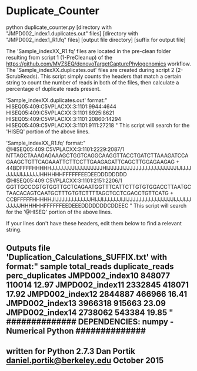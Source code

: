 # Duplicate_Counter

python duplicate_counter.py [directory with "JMPD002_index1.duplicates.out" files] [directory with "JMPD002_index1_R1.fq" files] [output file directory] [suffix for output file]

The 'Sample_indexXX_R1.fq' files are located in the pre-clean folder resulting from script 1
(1-PreCleanup) of the https://github.com/MVZSEQ/denovoTargetCapturePhylogenomics workflow.
The 'Sample_indexXX.duplicates.out' files are created during script 2 (2-ScrubReads).
This script simply counts the headers that match a certain string to count the number of reads
in both of the files, then calculate a percentage of duplicate reads present.

'Sample_indexXX.duplicates.out' format:"
HISEQ05:409:C5VPLACXX:3:1101:9944:4644
HISEQ05:409:C5VPLACXX:3:1101:8925:8621
HISEQ05:409:C5VPLACXX:3:1101:20860:14294
HISEQ05:409:C5VPLACXX:3:1101:9111:27218
"
This script will search for the 'HISEQ' portion of the above lines.

'Sample_indexXX_R1.fq' format:"
@HISEQ05:409:C5VPLACXX:3:1101:2229:2087/1
NTTAGCTAAAGAGAAAGCTGGTCAGGCAAGGTTACCTGATCTTAAAGATCCAGAAGCTGTTCAGAAATTCTTCCTTGAAGAGATTCAGCTTGGAGAAGAG
+
44BDFFFFHHHHHJJJJJJJJIJJJJJJJJJHIJJJJJIJJJJJJJJJJJJJJJJJJIJIJJJJJJJJIJJJJJJHHHHHHFFFFFFEEDEEDDDDDDDD
@HISEQ05:409:C5VPLACXX:3:1101:2151:2206/1
GGTTGCCCGTGTGGTTGCTCAGAATGGTTTCATTCTTGTGTGGACCTTAATGCTAACACAGTCAATGCTTTGTGTCTTTTAGCTCCTCGACCTGTTCATG
+
CCBFFFFFHHHHHJIJJJJJJJJJJJJHIJJIJJJJJJIJIJJJJJJJJJJJJJJJJIJJJIJJJJJJJHHHHHHFFFFFFEEDEEEDDDDDDDCDDEEC
"
This script will search for the '@HISEQ' portion of the above lines.

If your lines don't have these headers, edit them below to find a relevant string.

Outputs file 'Duplication_Calculations_SUFFIX.txt' with format:"
sample	total_reads	duplicate_reads	perc_duplicates
JMPD002_index10	848077	110014	12.97
JMPD002_index11	2332845	418071	17.92
JMPD002_index12	2844887	466966	16.41
JMPD002_index13	3966318	915663	23.09
JMPD002_index14	2738062	543384	19.85
"
##############
DEPENDENCIES:
numpy - Numerical Python
##############
------------------------
written for Python 2.7.3
Dan Portik
daniel.portik@berkeley.edu
October 2015
------------------------

